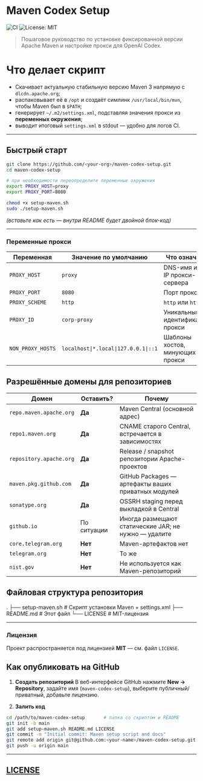 # Maven Codex Setup

![CI](https://img.shields.io/github/actions/workflow/status/<user>/<repo>/ci.yml?branch=main)
![License: MIT](https://img.shields.io/badge/License-MIT-blue.svg)

> Пошаговое руководство по установке фиксированной версии Apache Maven
> и настройке прокси для OpenAI Codex.
# Что делает скрипт

* Скачивает актуальную стабильную версию Maven 3 напрямую с `dlcdn.apache.org`;
* распаковывает её в `/opt` и создаёт симлинк `/usr/local/bin/mvn`, чтобы Maven был в `$PATH`;
* генерирует `~/.m2/settings.xml`, подставляя значения прокси из **переменных окружения**;
* выводит итоговый `settings.xml` в stdout — удобно для логов CI.

---

## Быстрый старт

```bash
git clone https://github.com/<your-org>/maven-codex-setup.git
cd maven-codex-setup

# при необходимости переопределите переменные окружения
export PROXY_HOST=proxy
export PROXY_PORT=8080

chmod +x setup-maven.sh
sudo ./setup-maven.sh
```

*(вставьте как есть ― внутри README будет двойной блок-код)*

---

### Переменные прокси

| Переменная        | Значение по умолчанию | Что означает |
|-------------------|-----------------------|--------------|
| `PROXY_HOST`      | `proxy`               | DNS-имя или IP прокси-сервера |
| `PROXY_PORT`      | `8080`                | Порт прокси |
| `PROXY_SCHEME`    | `http`                | `http` или `https` |
| `PROXY_ID`        | `corp-proxy`          | Уникальный идентификатор прокси |
| `NON_PROXY_HOSTS` | `localhost\|*.local\|127.0.0.1\|::1` | Шаблоны хостов, минующих прокси |

## Разрешённые домены для репозиториев

Домен | Оставить? | Почему
------|-----------|-------
`repo.maven.apache.org` | **Да** | Maven Central (основной адрес)
`repo1.maven.org`       | **Да** | CNAME старого Central, встречается в зависимостях
`repository.apache.org` | **Да** | Release / snapshot репозитории Apache-проектов
`maven.pkg.github.com`  | **Да** | GitHub Packages — артефакты ваших приватных модулей
`sonatype.org`          | **Да** | OSSRH staging перед выкладкой в Central
`github.io`             | По ситуации | Иногда размещают статические JAR; не нужно — удалите
`core.telegram.org`     | **Нет** | Maven-артефактов нет
`telegram.org`          | **Нет** | То же
`nist.gov`              | **Нет** | Не используется как Maven-репозиторий

## Файловая структура репозитория
.
├── setup-maven.sh     # Скрипт установки Maven + settings.xml
├── README.md          # Этот файл
└── LICENSE            # MIT-лицензия

---

### Лицензия

Проект распространяется под лицензией **MIT** — см. файл `LICENSE`.

## Как опубликовать на GitHub

1. **Создать репозиторий**
   В веб-интерфейсе GitHub нажмите **New → Repository**, задайте имя
   (`maven-codex-setup`), выберите публичный/приватный, добавьте лицензию.

2. **Залить код**

```bash
cd /path/to/maven-codex-setup       # папка со скриптом и README
git init -b main
git add setup-maven.sh README.md LICENSE
git commit -m "Initial commit: Maven setup script and docs"
git remote add origin git@github.com:<your-name>/maven-codex-setup.git
git push -u origin main
```

---

## [LICENSE](LICENSE)
